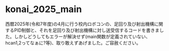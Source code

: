 # konai_2025_main
西暦2025年(令和7年度)の4月に行う校内ロボコンの、足回り及び射出機構に関するPID制御と、それを足回り及び射出機構に対し送受信するコードを書きました。しかしどうしてもエラーが解決せず(main関数が定義されていない、hcan1,2ってなぁに?等)、取り敢えずあげました。ご容赦ください。
